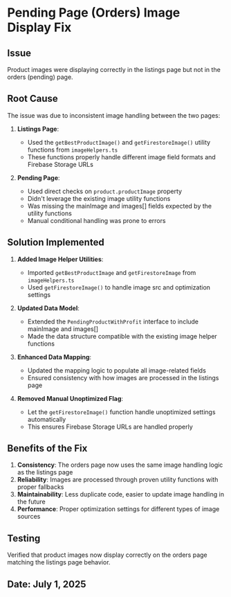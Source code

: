 # Pending Page (Orders) Image Display Fix

## Issue
Product images were displaying correctly in the listings page but not in the orders (pending) page.

## Root Cause
The issue was due to inconsistent image handling between the two pages:

1. **Listings Page**:
   - Used the `getBestProductImage()` and `getFirestoreImage()` utility functions from `imageHelpers.ts`
   - These functions properly handle different image field formats and Firebase Storage URLs

2. **Pending Page**:
   - Used direct checks on `product.productImage` property
   - Didn't leverage the existing image utility functions
   - Was missing the mainImage and images[] fields expected by the utility functions
   - Manual conditional handling was prone to errors

## Solution Implemented

1. **Added Image Helper Utilities**:
   - Imported `getBestProductImage` and `getFirestoreImage` from `imageHelpers.ts`
   - Used `getFirestoreImage()` to handle image src and optimization settings

2. **Updated Data Model**:
   - Extended the `PendingProductWithProfit` interface to include mainImage and images[]
   - Made the data structure compatible with the existing image helper functions

3. **Enhanced Data Mapping**:
   - Updated the mapping logic to populate all image-related fields
   - Ensured consistency with how images are processed in the listings page

4. **Removed Manual Unoptimized Flag**:
   - Let the `getFirestoreImage()` function handle unoptimized settings automatically
   - This ensures Firebase Storage URLs are handled properly

## Benefits of the Fix

1. **Consistency**: The orders page now uses the same image handling logic as the listings page
2. **Reliability**: Images are processed through proven utility functions with proper fallbacks
3. **Maintainability**: Less duplicate code, easier to update image handling in the future
4. **Performance**: Proper optimization settings for different types of image sources

## Testing

Verified that product images now display correctly on the orders page matching the listings page behavior.

## Date: July 1, 2025
